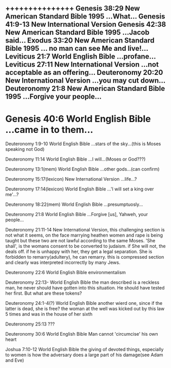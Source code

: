 +++++++++++++++
Genesis 38:29
New American Standard Bible 1995
...What...
Genesis 41:9-13
New International Version
Genesis 42:38
New American Standard Bible 1995
...Jacob said...
Exodus 33:20
New American Standard Bible 1995
... no man can see Me and live!...
Leviticus 21:7
World English Bible
...profane...
Leviticus 27:11
New International Version
...not acceptable as an offering...
Deuteronomy 20:20
New International Version
...you may cut down...
Deuteronomy 21:8
New American Standard Bible 1995
...Forgive your people...
---------------------------
Genesis 40:6
World English Bible
...came in to them...
==========================
Deuteronomy 1:9-10
World English Bible
...stars of the sky...(this is Moses speaking not God)

Deuteronomy 11:14
World English Bible
...I will...(Moses or God???)

Deuteronomy 13:1(mem)
World English Bible
...other gods...(can confirm)

Deuteronomy 15:17(lexicon)
New International Version
...life...?

Deuteronomy 17:14(lexicon)
World English Bible
...'I will set a king over me'...?

Deuteronomy 18:22(mem)
World English Bible
...presumptuosly...

Deuteronomy 21:8
World English Bible
...Forgive [us], Yahweh, your people...

Deuteronomy 21:11-14
New International Version,
this challenging section is not what it seems, on the face
marrying heathen women and rape is being taught
but these two are not lawful according to the same Moses.  'She shall',
is the womans consent to be converted to judaism. if She will not, the deals off.
if he is unhappy with her, they get a legal separation. She is forbidden to
remarry(adultery), he can remarry. this is compressed section
and clearly was interpreted incorrectly by many Jews.

Deuteronomy 22:6
World English Bible
environmentalism

Deuteronomy 22:13-
World English Bible
the man described is a reckless man, he never should have gotten into 
this situation. He should have tested her first. 
But what are these tokens?

Deuteronomy 24:1-4(?)
World English Bible
another wierd one, since if the latter is dead, she is free?
the woman at the well was kicked out by this law 5 times and was in
the house of her sixth

Deuteronomy 25:13
???

Deuteronomy 30:6
World English Bible
Man cannot 'circumcise' his own heart

Joshua 7:10-12
World English Bible
the giving of devoted things, especially to women is
how the adversary does a large part of his damage(see Adam and Eve)
